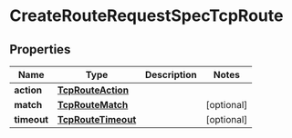 

# CreateRouteRequestSpecTcpRoute


## Properties

| Name | Type | Description | Notes |
|------------ | ------------- | ------------- | -------------|
|**action** | [**TcpRouteAction**](TcpRouteAction.md) |  |  |
|**match** | [**TcpRouteMatch**](TcpRouteMatch.md) |  |  [optional] |
|**timeout** | [**TcpRouteTimeout**](TcpRouteTimeout.md) |  |  [optional] |



